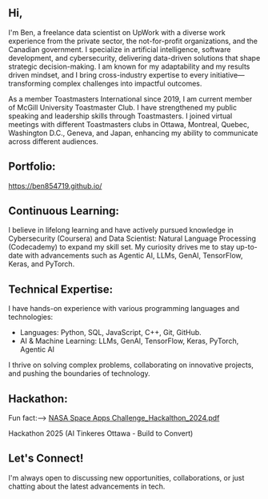  ## Hi,

I'm Ben, a freelance data scientist on UpWork with a diverse work experience from the private sector, the not-for-profit organizations, and the Canadian government. I specialize in artificial intelligence, software development, and cybersecurity, delivering data-driven solutions that shape strategic decision-making. I am known for my adaptability and my results driven mindset, and I bring cross-industry expertise to every initiative—transforming complex challenges into impactful outcomes.

As a member Toastmasters International since 2019, I am current member of McGill University Toastmaster Club. I have strengthened my public speaking and leadership skills through Toastmasters. I joined virtual meetings with different Toastmasters clubs in Ottawa, Montreal, Quebec, Washington D.C., Geneva, and Japan, enhancing my ability to communicate across different audiences.

## Portfolio:

https://ben854719.github.io/

## Continuous Learning:  
I believe in lifelong learning and have actively pursued knowledge in Cybersecurity (Coursera) and Data Scientist: Natural Language Processing (Codecademy) to expand my skill set. My curiosity drives me to stay up-to-date with advancements such as Agentic AI, LLMs, GenAI, TensorFlow, Keras, and PyTorch.

## Technical Expertise:
I have hands-on experience with various programming languages and technologies:
- Languages: Python, SQL, JavaScript, C++, Git, GitHub.
- AI & Machine Learning: LLMs, GenAI, TensorFlow, Keras, PyTorch, Agentic AI

I thrive on solving complex problems, collaborating on innovative projects, and pushing the boundaries of technology.

## Hackathon:
Fun fact:--> [NASA Space Apps Challenge_Hackalthon_2024.pdf](https://github.com/user-attachments/files/17383260/NASA.Space.Apps.Challenge_Hackalthon_2024.pdf)

Hackathon 2025 (AI Tinkeres Ottawa - Build to Convert)

 ## Let's Connect!
I'm always open to discussing new opportunities, collaborations, or just chatting about the latest advancements in tech.

